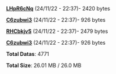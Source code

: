 [**LHpR6cNq**](/data/LHpR6cNq.txt) (24/11/22 - 22:37)- 2420 bytes

[**C6zubwi3**](/data/C6zubwi3.txt) (24/11/22 - 22:37)- 926 bytes

[**RHCbkjvS**](/data/RHCbkjvS.txt) (24/11/22 - 22:37)- 2479 bytes

[**C6zubwi3**](/data/C6zubwi3.txt) (24/11/22 - 22:37)- 926 bytes

**Total Datas**: 4771

**Total Size**: 26.01 MB / 26.0 MB